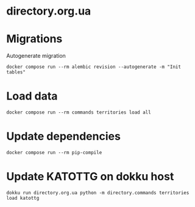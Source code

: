 # directory.org.ua



# Migrations
Autogenerate migration
```shell
docker compose run --rm alembic revision --autogenerate -m "Init tables"
```

# Load data
```shell
docker compose run --rm commands territories load all
```

# Update dependencies
```shell
docker compose run --rm pip-compile
```

# Update KATOTTG on dokku host
```shell
dokku run directory.org.ua python -m directory.commands territories load katottg
```